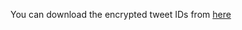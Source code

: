 You can download the encrypted tweet IDs from [here](https://drive.google.com/file/d/1h1u9_07hJ418o9DDblHeRE-47y-s5IkT/view?usp=sharing)
